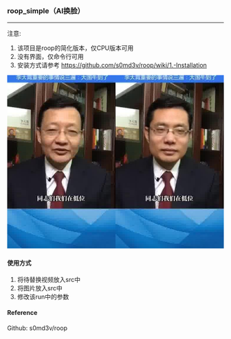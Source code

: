 ### roop_simple（AI换脸）

-----

注意: 
1. 该项目是roop的简化版本，仅CPU版本可用
2. 没有界面，仅命令行可用
3. 安装方式请参考 https://github.com/s0md3v/roop/wiki/1.-Installation

![output-0013.jpg](con_imgs%2Foutput-0013.jpg)


#### 使用方式
1. 将待替换视频放入src中
2. 将图片放入src中
3. 修改该run中的参数

#### Reference
Github: s0md3v/roop
